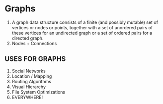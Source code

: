 # Graphs

1. A graph data structure consists of a finite (and possibly mutable) set of vertices or nodes or points, together with a set of unordered pairs of these vertices for an undirected graph or a set of ordered pairs for a directed graph.
2. Nodes + Connections

## USES FOR GRAPHS

1. Social Networks
2. Location / Mapping
3. Routing Algorithms
4. Visual Hierarchy
5. File System Optimizations
6. EVERYWHERE!
